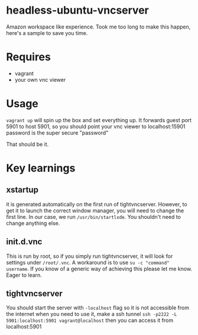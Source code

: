 headless-ubuntu-vncserver
=========================

Amazon workspace like experience. Took me too long to make this happen, here's a sample to save you time.

# Requires
* vagrant
* your own vnc viewer

# Usage
`vagrant up` will spin up the box and set everything up.
It forwards guest port 5901 to host 5901, so you should point your vnc viewer to localhost:15901
password is the super secure "password"

That should be it.

# Key learnings
## xstartup
it is generated automatically on the first run of tightvncserver. However, to get it to launch the correct window manager, you will need to change the first line. In our case, we run `/usr/bin/startlxde`. You shouldn't need to change anything else.

## init.d.vnc
This is run by root, so if you simply run tightvncserver, it will look for settings under `/root/.vnc`. A workaround is to use `su -c "command" username`. If you know of a generic way of achieving this please let me know. Eager to learn.

## tightvncserver
You should start the server with `-localhost` flag so it is not accessible from the internet
when you need to use it, make a ssh tunnel `ssh -p2222 -L 5901:localhost:5901 vagrant@localhost`
then you can access it from localhost:5901

